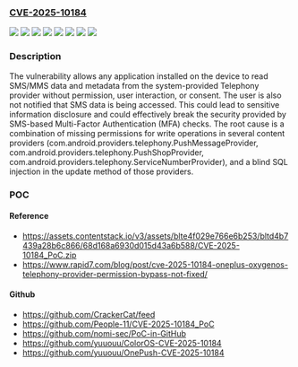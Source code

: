 ### [CVE-2025-10184](https://cve.mitre.org/cgi-bin/cvename.cgi?name=CVE-2025-10184)
![](https://img.shields.io/static/v1?label=Product&message=OxygenOS&color=blue)
![](https://img.shields.io/static/v1?label=Version&message=&color=brightgreen)
![](https://img.shields.io/static/v1?label=Version&message=12.*%20&color=brightgreen)
![](https://img.shields.io/static/v1?label=Version&message=13.*%20&color=brightgreen)
![](https://img.shields.io/static/v1?label=Version&message=14.*%20&color=brightgreen)
![](https://img.shields.io/static/v1?label=Version&message=15.*%20&color=brightgreen)
![](https://img.shields.io/static/v1?label=Vulnerability&message=CWE-862%20Missing%20Authorization&color=brightgreen)
![](https://img.shields.io/static/v1?label=Vulnerability&message=CWE-89%20Improper%20Neutralization%20of%20Special%20Elements%20used%20in%20an%20SQL%20Command%20('SQL%20Injection')&color=brightgreen)

### Description

The vulnerability allows any application installed on the device to read SMS/MMS data and metadata from the system-provided Telephony provider without permission, user interaction, or consent. The user is also not notified that SMS data is being accessed. This could lead to sensitive information disclosure and could effectively break the security provided by SMS-based Multi-Factor Authentication (MFA) checks. The root cause is a combination of missing permissions for write operations in several content providers (com.android.providers.telephony.PushMessageProvider, com.android.providers.telephony.PushShopProvider, com.android.providers.telephony.ServiceNumberProvider), and a blind SQL injection in the update method of those providers.

### POC

#### Reference
- https://assets.contentstack.io/v3/assets/blte4f029e766e6b253/bltd4b7439a28b6c866/68d168a6930d015d43a6b588/CVE-2025-10184_PoC.zip
- https://www.rapid7.com/blog/post/cve-2025-10184-oneplus-oxygenos-telephony-provider-permission-bypass-not-fixed/

#### Github
- https://github.com/CrackerCat/feed
- https://github.com/People-11/CVE-2025-10184_PoC
- https://github.com/nomi-sec/PoC-in-GitHub
- https://github.com/yuuouu/ColorOS-CVE-2025-10184
- https://github.com/yuuouu/OnePush-CVE-2025-10184

